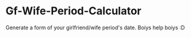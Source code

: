 # Gf-Wife-Period-Calculator
Generate a form of your girlfriend/wife period's date. Boiys help boiys :D

